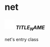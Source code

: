 # net

### <img src="../../.gitbook/assets/base.png" width="32" height="32" /> $TITLE_NAME$
net's entry class<br>
